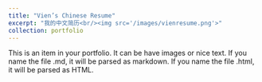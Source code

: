 ```yaml
---
title: "Vien’s Chinese Resume"
excerpt: "我的中文简历<br/><img src='/images/vienresume.png'>"
collection: portfolio
---
```


This is an item in your portfolio. It can be have images or nice text. If you name the file .md, it will be parsed as markdown. If you name the file .html, it will be parsed as HTML. 
